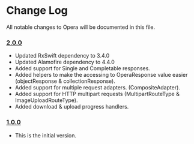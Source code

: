 # Change Log
All notable changes to Opera will be documented in this file.

### [2.0.0](https://github.com/xmartlabs/Opera/releases/tag/2.0.0)
<!-- Released on 2017-05-15. -->

* Updated RxSwift dependency to 3.4.0
* Updated Alamofire dependency to 4.4.0
* Added support for Single and Completable responses.
* Added helpers to make the accessing to OperaResponse value easier (objectResponse & collectionResponse).
* Added support for multiple request adapters. (CompositeAdapter).
* Added support for HTTP multipart requests (MultipartRouteType & ImageUploadRouteType).
* Added download & upload progress handlers.

### [1.0.0](https://github.com/xmartlabs/Opera/releases/tag/1.0.0)
<!-- Released on 2016-01-20. -->

* This is the initial version.

[xmartlabs]: https://xmartlabs.com
